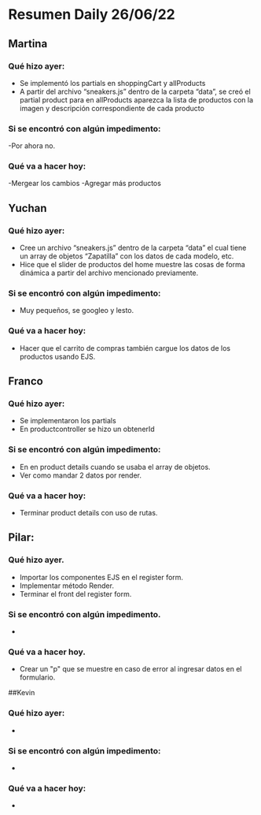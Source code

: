 # Resumen Daily 26/06/22

## Martina

### Qué hizo ayer:
- Se implementó los partials en shoppingCart y allProducts
- A partir del archivo “sneakers.js” dentro de la carpeta “data”, se creó el partial product para en allProducts aparezca la lista de productos con la imagen y descripción correspondiente de cada producto

### Si se encontró con algún impedimento:
-Por ahora no.

### Qué va a hacer hoy:
-Mergear los cambios
-Agregar más productos


## Yuchan

### Qué hizo ayer:
- Cree un archivo “sneakers.js” dentro de la carpeta “data” el cual tiene un array de objetos “Zapatilla” con los datos de cada modelo, etc.
- Hice que el slider de productos del home muestre las cosas de forma dinámica a partir del archivo mencionado previamente.

### Si se encontró con algún impedimento: 
- Muy pequeños, se googleo y lesto.

### Qué va a hacer hoy:
- Hacer que el carrito de compras también cargue los datos de los productos usando EJS.


## Franco

### Qué hizo ayer:
- Se implementaron los partials
- En productcontroller se hizo un obtenerId

### Si se encontró con algún impedimento:
- En en product details cuando se usaba el array de objetos.
- Ver como mandar 2 datos por render.

### Qué va a hacer hoy:
- Terminar product details con uso de rutas.


## Pilar:

### Qué hizo ayer.
- Importar los componentes EJS en el register form.
- Implementar método Render.
- Terminar el front del register form.

### Si se encontró con algún impedimento.
- 
### Qué va a hacer hoy.
- Crear un "p" que se muestre en caso de error al ingresar datos en el formulario.


##Kevin

### Qué hizo ayer:
- 
### Si se encontró con algún impedimento:
- 
### Qué va a hacer hoy:
- 






